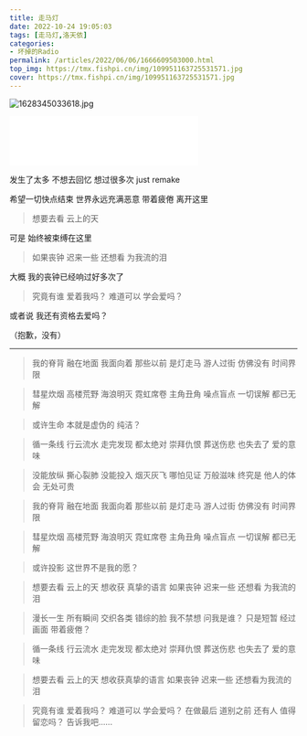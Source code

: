 ```yaml
---
title: 走马灯
date: 2022-10-24 19:05:03
tags: [走马灯,洛天依]
categories: 
- 坏掉的Radio
permalink: /articles/2022/06/06/1666609503000.html
top_img: https://tmx.fishpi.cn/img/109951163725531571.jpg
cover: https://tmx.fishpi.cn/img/109951163725531571.jpg
---
```

![1628345033618.jpg](https://tmx.fishpi.cn/img/109951163725531571.jpg)

<iframe frameborder="no" border="0" marginwidth="0" marginheight="0" width=330 height=86 src="//music.163.com/outchain/player?type=2&id=1356379400&auto=0&height=66"></iframe>


发生了太多
不想去回忆
想过很多次
just remake

希望一切快点结束
世界永远充满恶意
带着疲倦
离开这里

>想要去看 云上的天

可是
始终被束缚在这里

>如果丧钟 迟来一些
>还想看 为我流的泪

大概
我的丧钟已经响过好多次了

>究竟有谁 爱着我吗？
>难道可以 学会爱吗？

或者说
我还有资格去爱吗？



（抱歉，没有）


----


>我的脊背 融在地面
>我面向着 那些以前
>是灯走马 游人过街
>仿佛没有 时间界限

>彗星炊烟 高楼荒野
>海浪明灭 霓虹席卷
>主角丑角 噪点盲点
>一切误解 都已无解

>或许生命 本就是虚伪的 纯洁？

>循一条线 行云流水
>走完发现 都太绝对
>崇拜仇恨 葬送伤悲
>也失去了 爱的意味

>没能放纵 撕心裂肺
>没能投入 烟灭灰飞
>哪怕见证 万般滋味
>终究是 他人的体会 无处可贵

>我的脊背 融在地面
>我面向着 那些以前
>是灯走马 游人过街
>仿佛没有 时间界限

>彗星炊烟 高楼荒野
>海浪明灭 霓虹席卷
>主角丑角 噪点盲点
>一切误解 都已无解

>或许投影 这世界不是我的愿？

>想要去看 云上的天
>想收获 真挚的语言
>如果丧钟 迟来一些
>还想看 为我流的泪

>漫长一生 所有瞬间
>交织各类 错综的脸
>我不禁想 问我是谁？
>只是短暂 经过画面 带着疲倦？

>循一条线 行云流水
>走完发现 都太绝对
>崇拜仇恨 葬送伤悲
>也失去了 爱的意味

>想要去看 云上的天
>想收获真挚的语言
>如果丧钟 迟来一些
>还想看为我流的泪

>究竟有谁 爱着我吗？
>难道可以 学会爱吗？
>在做最后 道别之前
>还有人 值得留恋吗？
>告诉我吧......